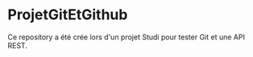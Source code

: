 # ProjetGitEtGithub

Ce repository a été crée lors d'un projet Studi pour tester Git et une API REST.
